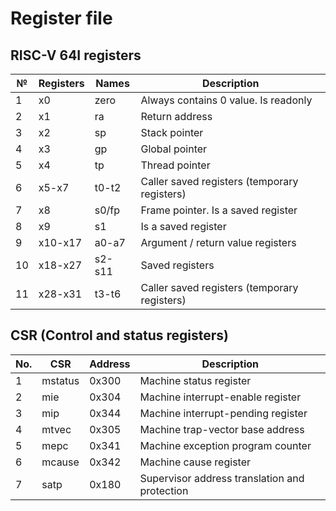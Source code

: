 # Register file

## RISC-V 64I registers

| №  | Registers  | Names     | Description                                  |
|-----|-----------|-----------|----------------------------------------------|
| 1   | x0        | zero      | Always contains 0 value. Is readonly         |
| 2   | x1        | ra        | Return address                               |
| 3   | x2        | sp        | Stack pointer                                |
| 4   | x3        | gp        | Global pointer                               |
| 5   | x4        | tp        | Thread pointer                               |
| 6   | x5-x7     | t0-t2     | Caller saved registers (temporary registers) |
| 7   | x8        | s0/fp     | Frame pointer. Is a saved register           |
| 8   | x9        | s1        | Is a saved register                          |
| 9   | x10-x17   | a0-a7     | Argument / return value registers            |
| 10  | x18-x27   | s2-s11    | Saved registers                              |
| 11  | x28-x31   | t3-t6     | Caller saved registers (temporary registers) |

## CSR (Control and status registers)

| No. | CSR     | Address | Description                                     |
|------|---------|---------|------------------------------------------------|
| 1    | mstatus | 0x300   | Machine status register                        |
| 2    | mie     | 0x304   | Machine interrupt-enable register              |
| 3    | mip     | 0x344   | Machine interrupt-pending register             |
| 4    | mtvec   | 0x305   | Machine trap-vector base address               |
| 5    | mepc    | 0x341   | Machine exception program counter              |
| 6    | mcause  | 0x342   | Machine cause register                         |
| 7    | satp    | 0x180   | Supervisor address translation and protection  |
